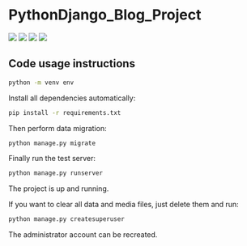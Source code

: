 # PythonDjango_Blog_Project



[![](https://img.shields.io/badge/python-3.8.0-orange.svg)](https://www.python.org/downloads/release/python-370/)
[![](https://img.shields.io/badge/django-3.2-green.svg)](https://docs.djangoproject.com/en/2.1/releases/2.1/)
[![](https://img.shields.io/badge/bootstrap-4.1.3-blue.svg)](https://getbootstrap.com/docs/4.1/getting-started/introduction/)
[![](https://img.shields.io/badge/license-CC_BY_NC_4.0-000000.svg)](https://creativecommons.org/licenses/by-nc/4.0/)


## Code usage instructions




```bash
python -m venv env
```


Install all dependencies automatically:

```bash
pip install -r requirements.txt
```

Then perform data migration:
```bash
python manage.py migrate
```

Finally run the test server:
```bash
python manage.py runserver
```

The project is up and running.

If you want to clear all data and media files, just delete them and run:

```bash
python manage.py createsuperuser
```

The administrator account can be recreated.
